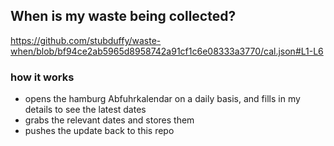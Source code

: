 ## When is my waste being collected?
  https://github.com/stubduffy/waste-when/blob/bf94ce2ab5965d8958742a91cf1c6e08333a3770/cal.json#L1-L6
  
  ### how it works
  - opens the hamburg Abfuhrkalendar on a daily basis, and fills in my details to see the latest dates
  - grabs the relevant dates and stores them
  - pushes the update back to this repo
  
